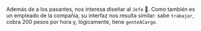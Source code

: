 Además de a los pasantes, nos interesa diseñar al `Jefe` :man:. Como también es un empleado de la compañía, su interfaz nos resulta similar: sabe `trabajar`, cobra 200 pesos por hora y, lógicamente, tiene `genteACargo`.

> 